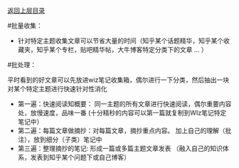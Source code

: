 [返回上层目录](./README.md)


#批量收集：

- 针对特定主题收集文章可以节省大量的时间（知乎某个话题精华，知乎某个收藏夹，知乎某个专栏，贴吧精华帖，大牛博客特定分类下的文章 ... ）

#批处理：

平时看到的好文章可以先放进wiz笔记收集箱，偶尔进行一下分类，然后抽出一块对某个特定主题进行快速针对性消化

- 第一遍：快速阅读知概要： 同一主题的所有文章进行快速阅读，偶尔重要内容处，放慢速度，品味一番 (十分精秒的内容可以第一篇就复制到WIz笔记特定笔记中）
- 第二遍：每篇文章做摘抄：对每篇文章，摘抄重点内容。 加上自己的理解（批注），放到细分（子类）笔记中
- 第三遍：整理摘抄的笔记: 形成一篇或多篇主题文章发表 （融入自己的知识体系，发表到知乎某个问题下或自己博客） 

